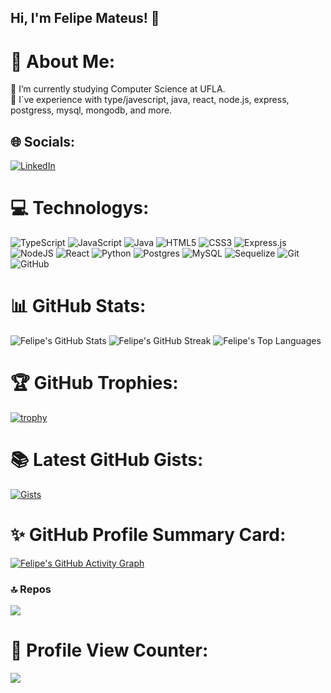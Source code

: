 ## Hi, I'm Felipe Mateus! 👋

# 🔷 About Me:
📖 I’m currently studying Computer Science at UFLA.<br>
🌮 I`ve experience with type/javescript, java, react, node.js, express, postgress, mysql, mongodb, and more.<br>


## 🌐 Socials:
[![LinkedIn](https://img.shields.io/badge/LinkedIn-%230077B5.svg?logo=linkedin&logoColor=white)](https://www.linkedin.com/in/felipe-mateus-maximiniano-e-silva-ribeiro-545859282/)

# 💻 Technologys:
![TypeScript](https://img.shields.io/badge/typescript-%23007ACC.svg?style=for-the-badge&logo=typescript&logoColor=white) ![JavaScript](https://img.shields.io/badge/javascript-%23323330.svg?style=for-the-badge&logo=javascript&logoColor=%23F7DF1E) ![Java](https://img.shields.io/badge/java-%23ED8B00.svg?style=for-the-badge&logo=openjdk&logoColor=white) ![HTML5](https://img.shields.io/badge/html5-%23E34F26.svg?style=for-the-badge&logo=html5&logoColor=white) ![CSS3](https://img.shields.io/badge/css3-%231572B6.svg?style=for-the-badge&logo=css3&logoColor=white) ![Express.js](https://img.shields.io/badge/express.js-%23404d59.svg?style=for-the-badge&logo=express&logoColor=%2361DAFB) ![NodeJS](https://img.shields.io/badge/node.js-6DA55F?style=for-the-badge&logo=node.js&logoColor=white) ![React](https://img.shields.io/badge/react-%2320232a.svg?style=for-the-badge&logo=react&logoColor=%2361DAFB) ![Python](https://img.shields.io/badge/python-3670A0?style=for-the-badge&logo=python&logoColor=ffdd54)  ![Postgres](https://img.shields.io/badge/postgres-%23316192.svg?style=for-the-badge&logo=postgresql&logoColor=white) ![MySQL](https://img.shields.io/badge/mysql-4479A1.svg?style=for-the-badge&logo=mysql&logoColor=white) ![Sequelize](https://img.shields.io/badge/Sequelize-52B0E7?style=for-the-badge&logo=Sequelize&logoColor=white) ![Git](https://img.shields.io/badge/git-%23F05033.svg?style=for-the-badge&logo=git&logoColor=white) ![GitHub](https://img.shields.io/badge/github-%23121011.svg?style=for-the-badge&logo=github&logoColor=white)
# 📊 GitHub Stats:
![Felipe's GitHub Stats](https://github-readme-stats.vercel.app/api?username=felipemateus4&show_icons=true&theme=radical&hide_border=false&include_all_commits=true&count_private=true&cache_seconds=1800)
![Felipe's GitHub Streak](https://github-readme-streak-stats.herokuapp.com/?user=felipemateus4&theme=radical&hide_border=false&cache_seconds=1800)
![Felipe's Top Languages](https://github-readme-stats.vercel.app/api/top-langs/?username=felipemateus4&show_icons=true&theme=radical&hide_border=false&include_all_commits=true&count_private=true&layout=compact&cache_seconds=1800)

# 🏆 GitHub Trophies:
[![trophy](https://github-profile-trophy.vercel.app/?username=felipemateus4&theme=onedark&no-frame=false&no-bg=false&margin-w=4)](https://github.com/ryo-ma/github-profile-trophy)

# 📚 Latest GitHub Gists:
[![Gists](https://github-readme-gists.vercel.app/api/gists?id=YOUR_GIST_ID)](https://gist.github.com/felipemateus4)

# ✨ GitHub Profile Summary Card:
[![Felipe's GitHub Activity Graph](https://activity-graph.herokuapp.com/graph?username=felipemateus4&theme=github)](https://github.com/ashutosh00710/github-readme-activity-graph)


### 🔝 Repos
![](https://github-contributor-stats.vercel.app/api?username=felipemateus4&limit=5&theme=midnight-purple&combine_all_yearly_contributions=true)

# 👀 Profile View Counter:
![](https://komarev.com/ghpvc/?username=felipemateus4&color=blueviolet)

